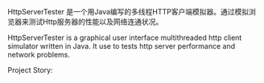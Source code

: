 HttpServerTester 是一个用Java编写的多线程HTTP客户端模拟器。通过模拟浏览器来测试Http服务器的性能以及网络连通状况。

HttpServerTester is a graphical user interface multithreaded http client  simulator written in Java. It use to tests http server performance and network problems.

Project Story:
